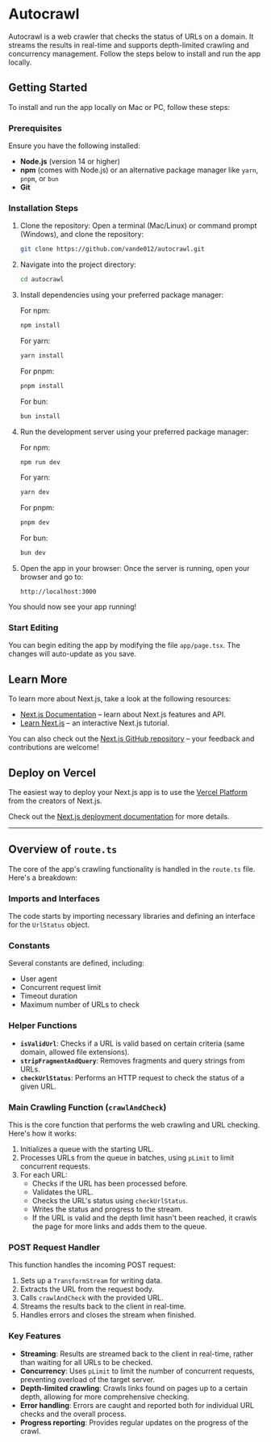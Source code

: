 # Autocrawl

Autocrawl is a web crawler that checks the status of URLs on a domain. It streams the results in real-time and supports depth-limited crawling and concurrency management. Follow the steps below to install and run the app locally.

## Getting Started

To install and run the app locally on Mac or PC, follow these steps:

### Prerequisites

Ensure you have the following installed:

- **Node.js** (version 14 or higher)
- **npm** (comes with Node.js) or an alternative package manager like `yarn`, `pnpm`, or `bun`
- **Git**

### Installation Steps

1. Clone the repository: Open a terminal (Mac/Linux) or command prompt (Windows), and clone the repository:

    ```bash
    git clone https://github.com/vande012/autocrawl.git
    ```

2. Navigate into the project directory:

    ```bash
    cd autocrawl
    ```

3. Install dependencies using your preferred package manager:

    For npm:

    ```bash
    npm install
    ```

    For yarn:

    ```bash
    yarn install
    ```

    For pnpm:

    ```bash
    pnpm install
    ```

    For bun:

    ```bash
    bun install
    ```

4. Run the development server using your preferred package manager:

    For npm:

    ```bash
    npm run dev
    ```

    For yarn:

    ```bash
    yarn dev
    ```

    For pnpm:

    ```bash
    pnpm dev
    ```

    For bun:

    ```bash
    bun dev
    ```

5. Open the app in your browser: Once the server is running, open your browser and go to:

    ```
    http://localhost:3000
    ```

You should now see your app running!

### Start Editing

You can begin editing the app by modifying the file `app/page.tsx`. The changes will auto-update as you save.

## Learn More

To learn more about Next.js, take a look at the following resources:

- [Next.js Documentation](https://nextjs.org/docs) – learn about Next.js features and API.
- [Learn Next.js](https://nextjs.org/learn) – an interactive Next.js tutorial.

You can also check out the [Next.js GitHub repository](https://github.com/vercel/next.js/) – your feedback and contributions are welcome!

## Deploy on Vercel

The easiest way to deploy your Next.js app is to use the [Vercel Platform](https://vercel.com/new?utm_medium=default-template&filter=next.js&utm_source=create-next-app&utm_campaign=create-next-app-readme) from the creators of Next.js.

Check out the [Next.js deployment documentation](https://nextjs.org/docs/deployment) for more details.

---

## Overview of `route.ts`

The core of the app's crawling functionality is handled in the `route.ts` file. Here's a breakdown:

### Imports and Interfaces

The code starts by importing necessary libraries and defining an interface for the `UrlStatus` object.

### Constants

Several constants are defined, including:
- User agent
- Concurrent request limit
- Timeout duration
- Maximum number of URLs to check

### Helper Functions

- **`isValidUrl`**: Checks if a URL is valid based on certain criteria (same domain, allowed file extensions).
- **`stripFragmentAndQuery`**: Removes fragments and query strings from URLs.
- **`checkUrlStatus`**: Performs an HTTP request to check the status of a given URL.

### Main Crawling Function (`crawlAndCheck`)

This is the core function that performs the web crawling and URL checking. Here's how it works:

1. Initializes a queue with the starting URL.
2. Processes URLs from the queue in batches, using `pLimit` to limit concurrent requests.
3. For each URL:
    - Checks if the URL has been processed before.
    - Validates the URL.
    - Checks the URL's status using `checkUrlStatus`.
    - Writes the status and progress to the stream.
    - If the URL is valid and the depth limit hasn't been reached, it crawls the page for more links and adds them to the queue.

### POST Request Handler

This function handles the incoming POST request:

1. Sets up a `TransformStream` for writing data.
2. Extracts the URL from the request body.
3. Calls `crawlAndCheck` with the provided URL.
4. Streams the results back to the client in real-time.
5. Handles errors and closes the stream when finished.

### Key Features

- **Streaming**: Results are streamed back to the client in real-time, rather than waiting for all URLs to be checked.
- **Concurrency**: Uses `pLimit` to limit the number of concurrent requests, preventing overload of the target server.
- **Depth-limited crawling**: Crawls links found on pages up to a certain depth, allowing for more comprehensive checking.
- **Error handling**: Errors are caught and reported both for individual URL checks and the overall process.
- **Progress reporting**: Provides regular updates on the progress of the crawl.
